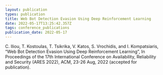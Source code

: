 ```yaml
---
layout: publication
types: publication
title: Web Bot Detection Evasion Using Deep Reinforcement Learning
date: 2022-05-17T13:25:42.357Z
tags: conference_publications
publication_date: 2022-05-17
---
```

C. Iliou, T. Kostoulas, T. Tsikrika, V. Katos, S. Vrochidis, and I. Kompatsiaris, “Web Bot Detection Evasion Using Deep Reinforcement Learning”, In Proceedings of the 17th International Conference on Availability, Reliability and Security (ARES 2022), ACM, 23-26 Aug, 2022 (accepted for publication).